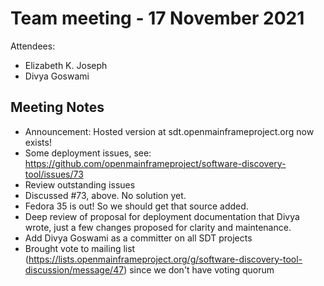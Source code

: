 # Team meeting - 17 November 2021

Attendees:
 - Elizabeth K. Joseph
 - Divya Goswami


## Meeting Notes

  - Announcement: Hosted version at sdt.openmainframeproject.org now exists!
   - Some deployment issues, see: https://github.com/openmainframeproject/software-discovery-tool/issues/73
  - Review outstanding issues
   - Discussed #73, above. No solution yet.
   - Fedora 35 is out! So we should get that source added.
   - Deep review of proposal for deployment documentation that Divya wrote,
     just a few changes proposed for clarity and maintenance.
  - Add Divya Goswami as a committer on all SDT projects
   - Brought vote to mailing list (https://lists.openmainframeproject.org/g/software-discovery-tool-discussion/message/47) since we don't have voting quorum
